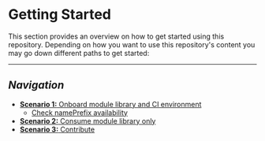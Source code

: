 # Getting Started

This section provides an overview on how to get started using this repository. Depending on how you want to use this repository's content you may go down different paths to get started:

---

## _Navigation_
- [**Scenario 1:** Onboard module library and CI environment](./Getting%20started%20-%20Scenario%201%20Onboard%20module%20library%20and%20CI%20environment.md)
  - [Check namePrefix availability](./Getting%20started%20-%20Check%20NamePrefix%20availability.md)
- [**Scenario 2:** Consume module library only](./Getting%20started%20-%20Scenario%202%20Consume%20library.md)
- [**Scenario 3:** Contribute](./Getting%20started%20-%20Scenario%203%20Contribute.md)
